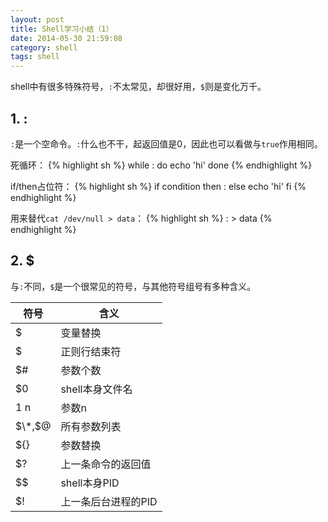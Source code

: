 ```yaml
---
layout: post
title: Shell学习小结（1）
date: 2014-05-30 21:59:08
category: shell
tags: shell
---
```

shell中有很多特殊符号，`:`不太常见，却很好用，`$`则是变化万千。
## 1. :

`:`是一个空命令。`:`什么也不干，起返回值是0，因此也可以看做与`true`作用相同。

死循环：
{% highlight sh %}
while :
do
	echo 'hi'
done
{% endhighlight %}

if/then占位符：
{% highlight sh %}
if condition
then :
else
	echo 'hi'
fi
{% endhighlight %}

用来替代`cat /dev/null > data`：
{% highlight sh %}
: > data
{% endhighlight %}

## 2. $

与`:`不同，`$`是一个很常见的符号，与其他符号组号有多种含义。

| 符号 | 含义 |
| --- | --- |
| $ | 变量替换 |
| $ | 正则行结束符 |
| $# | 参数个数 |
| $0 | shell本身文件名 |
| $1~$n | 参数n|
| $\*,$@ | 所有参数列表 |
| ${} | 参数替换 |
| $? | 上一条命令的返回值 |
| $$ | shell本身PID |
| $! | 上一条后台进程的PID |


